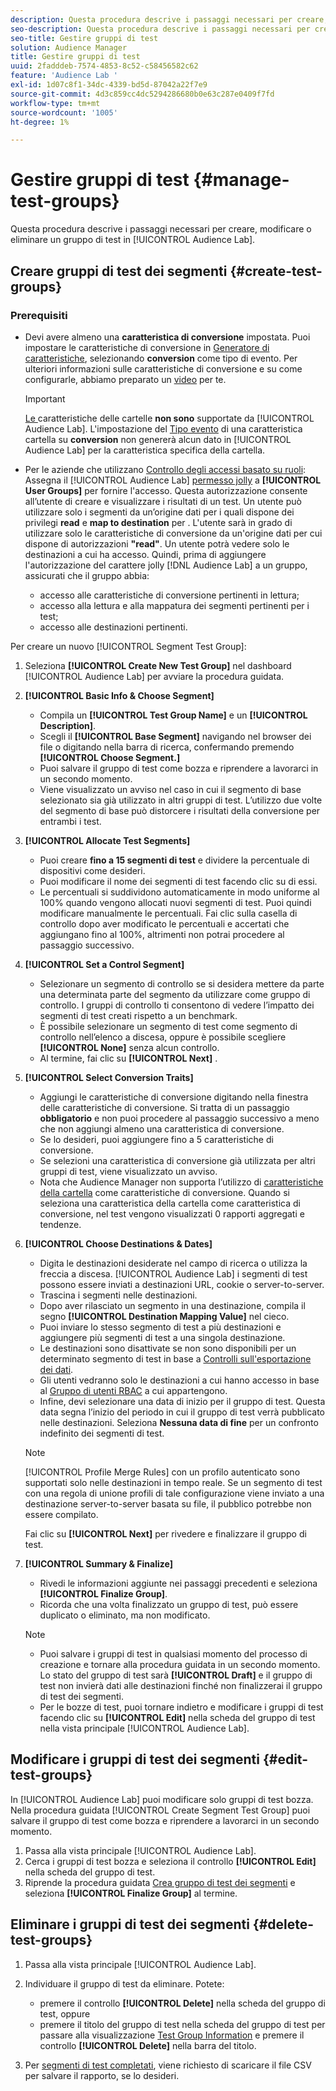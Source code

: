 ```yaml
---
description: Questa procedura descrive i passaggi necessari per creare, modificare o eliminare un gruppo di test in Audience Lab
seo-description: Questa procedura descrive i passaggi necessari per creare, modificare o eliminare un gruppo di test in Audience Lab
seo-title: Gestire gruppi di test
solution: Audience Manager
title: Gestire gruppi di test
uuid: 2fadddeb-7574-4853-8c52-c58456582c62
feature: 'Audience Lab '
exl-id: 1d07c8f1-34dc-4339-bd5d-87042a22f7e9
source-git-commit: 4d3c859cc4dc5294286680b0e63c287e0409f7fd
workflow-type: tm+mt
source-wordcount: '1005'
ht-degree: 1%

---
```


# Gestire gruppi di test {#manage-test-groups}

Questa procedura descrive i passaggi necessari per creare, modificare o eliminare un gruppo di test in [!UICONTROL Audience Lab].

## Creare gruppi di test dei segmenti {#create-test-groups}

### Prerequisiti

<!-- create-test-group.xml -->

* Devi avere almeno una **caratteristica di conversione** impostata. Puoi impostare le caratteristiche di conversione in [Generatore di caratteristiche](../../features/traits/create-onboarded-rule-based-traits.md), selezionando **conversion** come tipo di evento. Per ulteriori informazioni sulle caratteristiche di conversione e su come configurarle, abbiamo preparato un [video](https://helpx.adobe.com/audience-manager/kt/using/creating-conversion-traits-feature-video-use.html) per te.

   >[!IMPORTANT]
   >
   >[Le ](../../features/traits/about-folder-traits.md) caratteristiche delle cartelle  **non sono** supportate da  [!UICONTROL Audience Lab]. L&#39;impostazione del [Tipo evento](../../features/traits/create-onboarded-rule-based-traits.md) di una caratteristica cartella su **conversion** non genererà alcun dato in [!UICONTROL Audience Lab] per la caratteristica specifica della cartella.

* Per le aziende che utilizzano [Controllo degli accessi basato su ruoli](../../features/administration/administration-overview.md): Assegna il [!UICONTROL Audience Lab] [permesso jolly](../../features/administration/administration-overview.md#wild-card-permissions) a **[!UICONTROL User Groups]** per fornire l&#39;accesso. Questa autorizzazione consente all’utente di creare e visualizzare i risultati di un test. Un utente può utilizzare solo i segmenti da un’origine dati per i quali dispone dei privilegi **read** e **map to destination** per . L&#39;utente sarà in grado di utilizzare solo le caratteristiche di conversione da un&#39;origine dati per cui dispone di autorizzazioni **&quot;read&quot;**. Un utente potrà vedere solo le destinazioni a cui ha accesso. Quindi, prima di aggiungere l&#39;autorizzazione del carattere jolly [!DNL Audience Lab] a un gruppo, assicurati che il gruppo abbia:
   * accesso alle caratteristiche di conversione pertinenti in lettura;
   * accesso alla lettura e alla mappatura dei segmenti pertinenti per i test;
   * accesso alle destinazioni pertinenti.

Per creare un nuovo [!UICONTROL Segment Test Group]:

1. Seleziona **[!UICONTROL Create New Test Group]** nel dashboard [!UICONTROL Audience Lab] per avviare la procedura guidata.
1. **[!UICONTROL Basic Info & Choose Segment]**

   * Compila un **[!UICONTROL Test Group Name]** e un **[!UICONTROL Description]**.
   * Scegli il **[!UICONTROL Base Segment]** navigando nel browser dei file o digitando nella barra di ricerca, confermando premendo **[!UICONTROL Choose Segment.]**
   * Puoi salvare il gruppo di test come bozza e riprendere a lavorarci in un secondo momento.
   * Viene visualizzato un avviso nel caso in cui il segmento di base selezionato sia già utilizzato in altri gruppi di test. L’utilizzo due volte del segmento di base può distorcere i risultati della conversione per entrambi i test.

1. **[!UICONTROL Allocate Test Segments]**

   * Puoi creare **fino a 15 segmenti di test** e dividere la percentuale di dispositivi come desideri.
   * Puoi modificare il nome dei segmenti di test facendo clic su di essi.
   * Le percentuali si suddividono automaticamente in modo uniforme al 100% quando vengono allocati nuovi segmenti di test. Puoi quindi modificare manualmente le percentuali. Fai clic sulla casella di controllo dopo aver modificato le percentuali e accertati che aggiungano fino al 100%, altrimenti non potrai procedere al passaggio successivo.

1. **[!UICONTROL Set a Control Segment]**

   * Selezionare un segmento di controllo se si desidera mettere da parte una determinata parte del segmento da utilizzare come gruppo di controllo. I gruppi di controllo ti consentono di vedere l’impatto dei segmenti di test creati rispetto a un benchmark.
   * È possibile selezionare un segmento di test come segmento di controllo nell’elenco a discesa, oppure è possibile scegliere **[!UICONTROL None]** senza alcun controllo.
   * Al termine, fai clic su **[!UICONTROL Next]** .

1. **[!UICONTROL Select Conversion Traits]**

   * Aggiungi le caratteristiche di conversione digitando nella finestra delle caratteristiche di conversione. Si tratta di un passaggio **obbligatorio** e non puoi procedere al passaggio successivo a meno che non aggiungi almeno una caratteristica di conversione.
   * Se lo desideri, puoi aggiungere fino a 5 caratteristiche di conversione.
   * Se selezioni una caratteristica di conversione già utilizzata per altri gruppi di test, viene visualizzato un avviso.
   * Nota che Audience Manager non supporta l’utilizzo di [caratteristiche della cartella](/help/using/features/traits/about-folder-traits.md) come caratteristiche di conversione. Quando si seleziona una caratteristica della cartella come caratteristica di conversione, nel test vengono visualizzati 0 rapporti aggregati e tendenze.

1. **[!UICONTROL Choose Destinations & Dates]**

   * Digita le destinazioni desiderate nel campo di ricerca o utilizza la freccia a discesa. [!UICONTROL Audience Lab] i segmenti di test possono essere inviati a destinazioni URL, cookie o server-to-server.
   * Trascina i segmenti nelle destinazioni.
   * Dopo aver rilasciato un segmento in una destinazione, compila il segno **[!UICONTROL Destination Mapping Value]** nel cieco.
   * Puoi inviare lo stesso segmento di test a più destinazioni e aggiungere più segmenti di test a una singola destinazione.
   * Le destinazioni sono disattivate se non sono disponibili per un determinato segmento di test in base a [Controlli sull&#39;esportazione dei dati](../../features/data-export-controls.md).
   * Gli utenti vedranno solo le destinazioni a cui hanno accesso in base al [Gruppo di utenti RBAC](../../features/administration/administration-overview.md) a cui appartengono.
   * Infine, devi selezionare una data di inizio per il gruppo di test. Questa data segna l’inizio del periodo in cui il gruppo di test verrà pubblicato nelle destinazioni. Seleziona **Nessuna data di fine** per un confronto indefinito dei segmenti di test.

   >[!NOTE]
   >
   >[!UICONTROL Profile Merge Rules] con un profilo autenticato sono supportati solo nelle destinazioni in tempo reale. Se un segmento di test con una regola di unione profili di tale configurazione viene inviato a una destinazione server-to-server basata su file, il pubblico potrebbe non essere compilato.

   Fai clic su **[!UICONTROL Next]** per rivedere e finalizzare il gruppo di test.

1. **[!UICONTROL Summary & Finalize]**

   * Rivedi le informazioni aggiunte nei passaggi precedenti e seleziona **[!UICONTROL Finalize Group]**.
   * Ricorda che una volta finalizzato un gruppo di test, può essere duplicato o eliminato, ma non modificato.

   >[!NOTE]
   >* Puoi salvare i gruppi di test in qualsiasi momento del processo di creazione e tornare alla procedura guidata in un secondo momento. Lo stato del gruppo di test sarà **[!UICONTROL Draft]** e il gruppo di test non invierà dati alle destinazioni finché non finalizzerai il gruppo di test dei segmenti.
   >* Per le bozze di test, puoi tornare indietro e modificare i gruppi di test facendo clic su **[!UICONTROL Edit]** nella scheda del gruppo di test nella vista principale [!UICONTROL Audience Lab].


## Modificare i gruppi di test dei segmenti {#edit-test-groups}

In [!UICONTROL Audience Lab] puoi modificare solo gruppi di test bozza. Nella procedura guidata [!UICONTROL Create Segment Test Group] puoi salvare il gruppo di test come bozza e riprendere a lavorarci in un secondo momento.

1. Passa alla vista principale [!UICONTROL Audience Lab].
1. Cerca i gruppi di test bozza e seleziona il controllo **[!UICONTROL Edit]** nella scheda del gruppo di test.
1. Riprende la procedura guidata [Crea gruppo di test dei segmenti](../../features/audience-lab/audience-lab-manage-test-groups.md#create-test-groups) e seleziona **[!UICONTROL Finalize Group]** al termine.

## Eliminare i gruppi di test dei segmenti {#delete-test-groups}

1. Passa alla vista principale [!UICONTROL Audience Lab].
1. Individuare il gruppo di test da eliminare. Potete:

   * premere il controllo **[!UICONTROL Delete]** nella scheda del gruppo di test, oppure
   * premere il titolo del gruppo di test nella scheda del gruppo di test per passare alla visualizzazione [Test Group Information](../../features/audience-lab/audience-lab-information-view.md) e premere il controllo **[!UICONTROL Delete]** nella barra del titolo.

1. Per [segmenti di test completati](../../features/audience-lab/audience-lab.md#status), viene richiesto di scaricare il file CSV per salvare il rapporto, se lo desideri.
